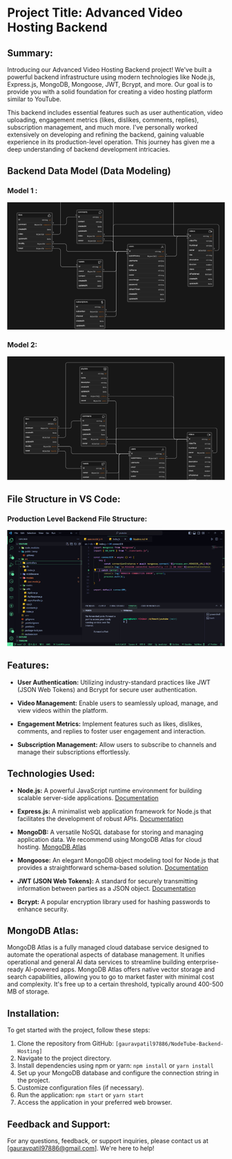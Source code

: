# Project Title: Advanced Video Hosting Backend

## Summary:
Introducing our Advanced Video Hosting Backend project! We've built a powerful backend infrastructure using modern technologies like Node.js, Express.js, MongoDB, Mongoose, JWT, Bcrypt, and more. Our goal is to provide you with a solid foundation for creating a video hosting platform similar to YouTube.

This backend includes essential features such as user authentication, video uploading, engagement metrics (likes, dislikes, comments, replies), subscription management, and much more. I've personally worked extensively on developing and refining the backend, gaining valuable experience in its production-level operation. This journey has given me a deep understanding of backend development intricacies.

## Backend Data Model (Data Modeling)

### Model 1 :
![Model 1](https://github.com/gauravpatil97886/NodeTube-Backend-Hosting/blob/main/public/temp/model1.png)

### Model 2:
![Model 2](https://github.com/gauravpatil97886/NodeTube-Backend-Hosting/blob/main/public/temp/model2.png)

## File Structure in VS Code:

### Production Level Backend File Structure:
![File Structure](https://github.com/gauravpatil97886/NodeTube-Backend-Hosting/blob/main/public/temp/vs%20code%20professional%20file%20structure.png)


## Features:

- **User Authentication:** Utilizing industry-standard practices like JWT (JSON Web Tokens) and Bcrypt for secure user authentication.
  
- **Video Management:** Enable users to seamlessly upload, manage, and view videos within the platform.
  
- **Engagement Metrics:** Implement features such as likes, dislikes, comments, and replies to foster user engagement and interaction.
  
- **Subscription Management:** Allow users to subscribe to channels and manage their subscriptions effortlessly.

## Technologies Used:

- **Node.js:** A powerful JavaScript runtime environment for building scalable server-side applications. [Documentation](https://nodejs.org/)
  
- **Express.js:** A minimalist web application framework for Node.js that facilitates the development of robust APIs. [Documentation](https://expressjs.com/)
  
- **MongoDB:** A versatile NoSQL database for storing and managing application data. We recommend using MongoDB Atlas for cloud hosting. [MongoDB Atlas](https://www.mongodb.com/cloud/atlas/register)
  
- **Mongoose:** An elegant MongoDB object modeling tool for Node.js that provides a straightforward schema-based solution. [Documentation](https://mongoosejs.com/)
  
- **JWT (JSON Web Tokens):** A standard for securely transmitting information between parties as a JSON object. [Documentation](https://jwt.io/)
  
- **Bcrypt:** A popular encryption library used for hashing passwords to enhance security.

## MongoDB Atlas:

MongoDB Atlas is a fully managed cloud database service designed to automate the operational aspects of database management. It unifies operational and general AI data services to streamline building enterprise-ready AI-powered apps. MongoDB Atlas offers native vector storage and search capabilities, allowing you to go to market faster with minimal cost and complexity. It's free up to a certain threshold, typically around 400-500 MB of storage.

## Installation:

To get started with the project, follow these steps:

1. Clone the repository from GitHub: `[gauravpatil97886/NodeTube-Backend-Hosting]`
2. Navigate to the project directory.
3. Install dependencies using npm or yarn: `npm install` or `yarn install`
4. Set up your MongoDB database and configure the connection string in the project.
5. Customize configuration files (if necessary).
6. Run the application: `npm start` or `yarn start`
7. Access the application in your preferred web browser.


## Feedback and Support:

For any questions, feedback, or support inquiries, please contact us at [gauravpatil97886@gmail.com]. We're here to help!
